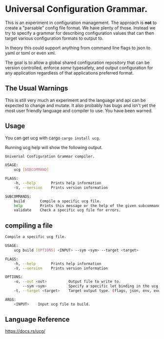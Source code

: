 # Universal Configuration Grammar.

This is an experiment in configuration management. The approach is **not**
to create a "parsable" config file format.  We have plenty of
those. Instead we try to specify a grammar for describing
configuration values that can then target various configuration
formats to output to.

In theory this could support anything from command line flags to json
to yaml or toml or even xml.

The goal is to allow a global shared configuration repository that can
be version controlled, enforce _some_ typesafety, and output
configuration for any application regardless of that applications
preferred format.

## The Usual Warnings

This is still very much an experiment and the language and api can be expected
to change and mutate. It also probably has bugs and isn't yet the most user
friendly language and compiler to use. You have been warned.

## Usage

You can get ucg with cargo `cargo install ucg`.

Running ucg help will show the following output.

```sh
Universal Configuration Grammar compiler.

USAGE:
    ucg [SUBCOMMAND]

FLAGS:
    -h, --help       Prints help information
    -V, --version    Prints version information

SUBCOMMANDS:
    build       Compile a specific ucg file.
    help        Prints this message or the help of the given subcommand(s)
    validate    Check a specific ucg file for errors.
```

## compiling a file

```sh
Compile a specific ucg file.

USAGE:
    ucg build [OPTIONS] <INPUT> --sym <sym> --target <target>

FLAGS:
    -h, --help       Prints help information
    -V, --version    Prints version information

OPTIONS:
    -o, --out <out>          Output file to write to.
        --sym <sym>          Specify a specific let binding in the ucg file to output.
    -t, --target <target>    Target output type. (flags, json, env, exec)

ARGS:
    <INPUT>    Input ucg file to build.
```

## Language Reference

https://docs.rs/ucg/
